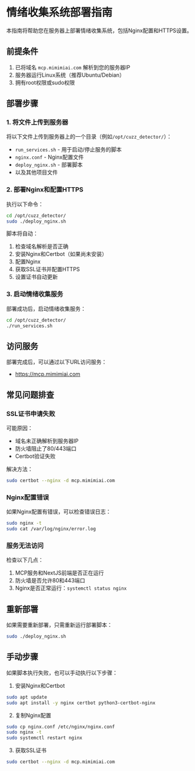 # 情绪收集系统部署指南

本指南将帮助您在服务器上部署情绪收集系统，包括Nginx配置和HTTPS设置。

## 前提条件

1. 已将域名 `mcp.mimimiai.com` 解析到您的服务器IP
2. 服务器运行Linux系统（推荐Ubuntu/Debian）
3. 拥有root权限或sudo权限

## 部署步骤

### 1. 将文件上传到服务器

将以下文件上传到服务器上的一个目录（例如`/opt/cuzz_detector/`）：
- `run_services.sh` - 用于启动/停止服务的脚本
- `nginx.conf` - Nginx配置文件
- `deploy_nginx.sh` - 部署脚本
- 以及其他项目文件

### 2. 部署Nginx和配置HTTPS

执行以下命令：

```bash
cd /opt/cuzz_detector/
sudo ./deploy_nginx.sh
```

脚本将自动：
1. 检查域名解析是否正确
2. 安装Nginx和Certbot（如果尚未安装）
3. 配置Nginx
4. 获取SSL证书并配置HTTPS
5. 设置证书自动更新

### 3. 启动情绪收集服务

部署成功后，启动情绪收集服务：

```bash
cd /opt/cuzz_detector/
./run_services.sh
```

## 访问服务

部署完成后，可以通过以下URL访问服务：
- https://mcp.mimimiai.com

## 常见问题排查

### SSL证书申请失败

可能原因：
- 域名未正确解析到服务器IP
- 防火墙阻止了80/443端口
- Certbot验证失败

解决方法：
```bash
sudo certbot --nginx -d mcp.mimimiai.com
```

### Nginx配置错误

如果Nginx配置有错误，可以检查错误日志：
```bash
sudo nginx -t
sudo cat /var/log/nginx/error.log
```

### 服务无法访问

检查以下几点：
1. MCP服务和NextJS前端是否正在运行
2. 防火墙是否允许80和443端口
3. Nginx是否正常运行：`systemctl status nginx`

## 重新部署

如果需要重新部署，只需重新运行部署脚本：
```bash
sudo ./deploy_nginx.sh
```

## 手动步骤

如果脚本执行失败，也可以手动执行以下步骤：

1. 安装Nginx和Certbot
```bash
sudo apt update
sudo apt install -y nginx certbot python3-certbot-nginx
```

2. 复制Nginx配置
```bash
sudo cp nginx.conf /etc/nginx/nginx.conf
sudo nginx -t
sudo systemctl restart nginx
```

3. 获取SSL证书
```bash
sudo certbot --nginx -d mcp.mimimiai.com
``` 